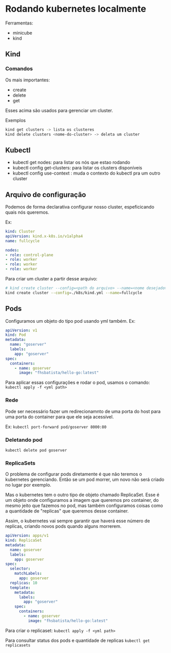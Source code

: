 # Rodando kubernetes localmente
Ferramentas:
 - minicube
 - kind

## Kind
### Comandos
Os mais importantes:
- create
- delete
- get

Esses acima são usados para gerenciar um cluster.

Exemplos
```bash
kind get clusters -> lista os clusteres
kind delete clusters <nome-do-cluster> -> deleta um cluster
```

## Kubectl
- kubectl get nodes: para listar os nós que estao rodando
- kubectl config get-clusters: para listar os clusters disponíveis
- kubectl config use-context <nome-cluster>: muda o contexto do kubectl pra um outro cluster

## Arquivo de configuração
Podemos de forma declarativa configurar nosso cluster, espeficicando quais nós queremos.

Ex:

```yml
kind: Cluster
apiVersion: kind.x-k8s.io/v1alpha4
name: fullcycle

nodes:
- role: control-plane
- role: worker
- role: worker
- role: worker   
```

Para criar um cluster a partir desse arquivo:
```bash
# kind create cluster --config=<path do arquivo> --name=<nome desejado>
kind create cluster --config=./k8s/kind.yml --name=fullcycle
```

## Pods
Configuramos um objeto do tipo pod usando yml também.
Ex:
```yml
apiVersion: v1
kind: Pod
metadata:
  name: "goserver"
  labels:
    app: "goserver"
spec:
  containers:
    - name: goserver
      image: "fhsbatista/hello-go:latest"
```

Para aplicar essas configurações e rodar o pod, usamos o comando:
`kubectl apply -f <yml path>`

### Rede
Pode ser necessário fazer um redirecionamnto de uma porta do host para uma porta do container para que ele seja acessível.

Ex:
`kubectl port-forward pod/goserver 8000:80`

### Deletando pod
`kubectl delete pod goserver`

### ReplicaSets
O problema de configurar pods diretamente é que não teremos o kubernetes gerenciando. Então se um pod morrer, um novo não será criado no lugar por exemplo.

Mas o kubernetes tem o outro tipo de objeto chamado ReplicaSet. Esse é um objeto onde configuramos a imagem que queremos pro container, do mesmo jeito que fazemos no pod, mas também configuramos coisas como a quantidade de "replicas" que queremos desse container. 

Assim, o kubernetes vai sempre garantir que haverá esse número de replicas, criando novos pods quando alguns morrerem.

```yml
apiVersion: apps/v1
kind: ReplicaSet
metadata:
  name: goserver
  labels:
    app: goserver
spec:
  selector: 
    matchLabels:
      app: goserver
  replicas: 10
  template: 
    metadata:
      labels:
        app: "goserver"
    spec:
      containers:
        - name: goserver
          image: "fhsbatista/hello-go:latest"
```

Para criar o replicaset:
`kubectl apply -f <yml path>`

Para consultar status dos pods e quantidade de replicas
`kubectl get replicasets`


